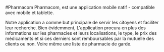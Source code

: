 #Pharmacom
Pharmacom, est une application mobile natif - compatible avec mobile et tablette.

Notre application a comme but principale de servir les citoyens et faciliter leur recherche. Bien évidemment, L'application procura en plus des informations sur les pharmacies et leurs localisations, le type, le prix des médicaments et si ces derniers sont remboursables par la mutuelle des clients ou non. Voire même une liste de pharmacie de garde.


